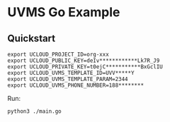 # UVMS Go Example

## Quickstart

```shell
export UCLOUD_PROJECT_ID=org-xxx
export UCLOUD_PUBLIC_KEY=deIv************Lk7R_J9
export UCLOUD_PRIVATE_KEY=t0ejC***********BxGclIU
export UCLOUD_UVMS_TEMPLATE_ID=UVV*****Y
export UCLOUD_UVMS_TEMPLATE_PARAM=2344
export UCLOUD_UVMS_PHONE_NUMBER=188********
```

Run:

```
python3 ./main.go
```

